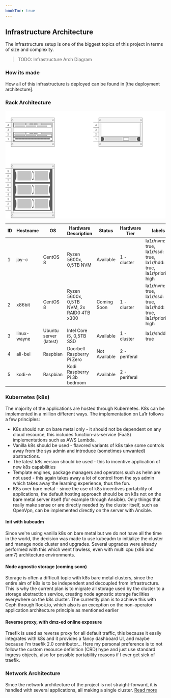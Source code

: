 ```yaml
---
bookToc: true
---
```


## Infrastructure Architecture
The infrastructure setup is one of the biggest topics of this project in terms of size and complexity.
> TODO: Infrastructure Arch Diagram

### How its made
How all of this infrastructure is deployed can be found in [the deployment architecture].

### Rack Architecture
![Rack Architecture](/images/la1r-diagrams-Rack-Design.png)



| ID  | Hostname    | OS                     | Hardware Description                         | Status        | Hardware Tier    | labels                                                                    |
| --- | ---         | ---                    | ---                                          | ---           | ---              | ---                                                                       |
| 1   | jay-c	    | CentOS 8               | Ryzen 5600x, 0,5TB NVM                       | Available     | 1 - cluster      | la1r/nvm: true, la1r/ssd: true, la1r/hdd: true, la1r/priority: high       |
| 2   | x86bit      | CentOS 8               | Ryzen 5600x, 0,5TB NVM, 2x RAID0 4TB x300    | Coming Soon   | 1 - cluster      | la1r/nvm: true, la1r/ssd: true, la1r/hdd: true, la1r/priority: high       |
| 3   | linux-wayne | Ubuntu server (latest) | Intel Core i5, 0,5TB SSD                     | Available     | 1 - cluster      | la1r/shdd: true                                                           |
| 4   | ali-bel     | Raspbian               | Doorbell Raspberry Pi Zero                   | Not Available | 2 - periferal    |                                                                           |
| 5   | kodi-e      | Raspbian               | Kodi Raspberry Pi 3b bedroom                 | Available     | 2 - periferal    |                                                                           |



### Kubernetes (k8s)
The majority of the applications are hosted through Kubernetes.
K8s can be implemented in a million different ways. The implementation on La1r follows a few principles:

* K8s should run on bare metal only - it should not be dependent on any cloud resource, this includes function-as-service (FaaS) implementations such as AWS Lambda.
* Vanilla k8s should be used - flavored variants of k8s take some controls away from the sys admin and introduce (sometimes unwanted) abstractions.
* The latest k8s version should be used - this to incentive application of new k8s capabilities
* Template engines, package managers and operators such as helm are not used - this again takes away a lot of control from the sys admin which takes away the learning experience, thus the fun.
* K8s over bare metal - since the use of k8s incentives portability of applications, the default hosting approach should be on k8s not on the bare metal server itself (for example through Ansible). Only things that really make sense or are directly needed by the cluster itself, such as OpenVpn, can be implemented directly on the server with Ansible.
  
#### Init with kubeadm
Since we're using vanilla k8s on bare metal but we do not have all the time in the world, the decision was made to use kubeadm to initialize the cluster and manage node cluster and upgrades. Several upgrades were already performed with this which went flawless, even with multi cpu (x86 and arm7) architecture environments.

#### Node agnostic storage (coming soon)
Storage is often a difficult topic with k8s bare metal clusters, since the entire aim of k8s is to be independent and decoupled from infrastructure. This is why the current plan is to migrate all storage used by the cluster to a storage abstraction service, creating node agnostic storage facilities everywhere on the k8s cluster. The currently plan is to achieve this with Ceph through Rook.io, which also is an exception on the non-operator application architecture principle as mentioned earlier

#### Reverse proxy, with dmz-ed online exposure
Traefik is used as reverse proxy for all default traffic, this because it easily integrates with k8s and it provides a fancy dashboard UI, and maybe because I'm traefik 2.0 contributor...
Here my personal preference is to not follow the custom resource definition (CRD) hype and just use standard ingress objects, also for possible portability reasons if I ever get sick of traefik.


### Network Architecture
Since the network architecture of the project is not straight-forward, it is handled with several applications, all making a single cluster.
[ Read more ](./network-architecture/)
